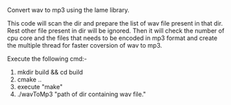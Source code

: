 Convert wav to mp3 using the lame library.

This code will scan the dir and prepare the list of wav file present in that dir.
Rest other file present in dir will be ignored. Then it will check the number of
cpu core and the files that needs to be encoded in mp3 format and create the
multiple thread for faster coversion of wav to mp3.

Execute the following cmd:-
1. mkdir build && cd build
2. cmake ..
3. execute "make"
4. ./wavToMp3 "path of dir containing wav file."
